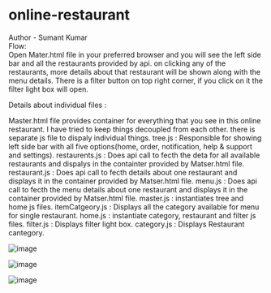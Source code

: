 # online-restaurant
Author - Sumant Kumar
<br>
Flow:
<br>
Open Mater.html file in your preferred browser and you will see the left side bar and all the restaurants provided by api. on clicking any of the restaurants, more details about that restaurant will be shown along with the menu details. There is a filter button on top right corner, if you click on it the filter light box will open.
 
 Details about individual files :

Master.html file provides container for everything that you see in this online restaurant. I have tried to keep things decoupled from each other. there is separate js file to dispaly individual things.
tree.js : Responsible for showing left side bar with all five options(home, order, notification, help & support and settings).
restaurents.js : Does api call to fecth the deta for all available restaurants and dispalys in the containter provided by Matser.html file.
restaurant.js : Does api call to fecth details about one restaurant and displays it in the container provided by Matser.html file.
menu.js : Does api call to fecth the menu details about one restaurant and displays it in the container provided by Matser.html file.
master.js : instantiates tree and home js files.
itemCatgeory.js : Displays all the category available for menu for single restaurant.
home.js : instantiate category, restaurant and filter js files.
filter.js : Displays filter light box.
category.js : Displays Restaurant cantegory.



![image](https://user-images.githubusercontent.com/50864824/135609068-896c910c-c847-4b01-8f11-e3d4a2483bab.png)

![image](https://user-images.githubusercontent.com/50864824/135609202-c52f7818-d4f4-4c0d-9dfc-4651ee9e19da.png)

![image](https://user-images.githubusercontent.com/50864824/135609302-10447044-5854-4883-a12f-91cd430c1c53.png)




